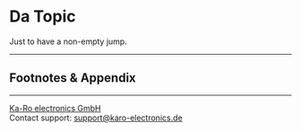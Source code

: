 # Da Topic

Just to have a non-empty jump.

---
## Footnotes & Appendix

---
[Ka-Ro electronics GmbH](http://www.karo-electronics.de)  
Contact support: support@karo-electronics.de


